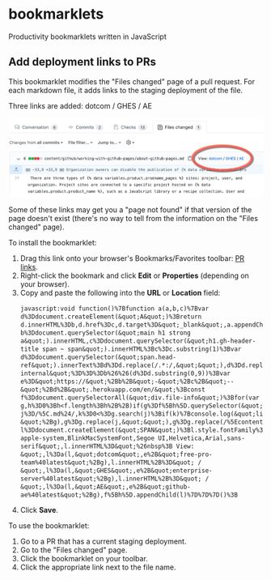 # bookmarklets
Productivity bookmarklets written in JavaScript 

## Add deployment links to PRs

This bookmarklet modifies the "Files changed" page of a pull request. For each markdown file, it adds links to the  staging deployment of the file. 

Three links are added: dotcom / GHES / AE

![Links added to a PR](bookmarklet-pr-links.png)

Some of these links may get you a "page not found" if that version of the page doesn't exist (there's no way to tell from the information on the "Files changed" page).

To install the bookmarklet:

1. Drag this link onto your browser's Bookmarks/Favorites toolbar: [PR links](null).
2. Right-click the bookmark and click **Edit** or **Properties** (depending on your browser).
3. Copy and paste the following into the **URL** or **Location** field:
   ```
   javascript:void function()%7Bfunction a(a,b,c)%7Bvar d%3Ddocument.createElement(&quot;A&quot;)%3Breturn d.innerHTML%3Db,d.href%3Dc,d.target%3D&quot;_blank&quot;,a.appendChild(d),a%7Dvar b%3Ddocument.querySelector(&quot;main h1 strong a&quot;).innerHTML,c%3Ddocument.querySelector(&quot;h1.gh-header-title span ~ span&quot;).innerHTML%3Bc%3Dc.substring(1)%3Bvar d%3Ddocument.querySelector(&quot;span.head-ref&quot;).innerText%3Bd%3Dd.replace(/.*:/,&quot;&quot;),d%3Dd.replace(&quot;/&quot;,&quot;&quot;),&quot;docs-internal&quot;%3D%3D%3Db%26%26(d%3Dd.substring(0,9))%3Bvar e%3D&quot;https://&quot;%2Bb%2B&quot;-&quot;%2Bc%2B&quot;--&quot;%2Bd%2B&quot;.herokuapp.com/en/&quot;%3Bconst f%3Ddocument.querySelectorAll(&quot;div.file-info&quot;)%3Bfor(var g,h%3D0%3Bh<f.length%3Bh%2B%2B)if(g%3Df%5Bh%5D.querySelector(&quot;a&quot;).title,0%3D%3D%3Dg.search(&quot;data/&quot;))continue%3Belse%7Bvar j%3D/%5C.md%24/,k%3D0<%3Dg.search(j)%3Bif(k)%7Bconsole.log(&quot;link: &quot;%2Bg),g%3Dg.replace(j,&quot;&quot;),g%3Dg.replace(/%5Econtent/,&quot;&quot;),g%3Dg.replace(/%5C/index/,&quot;&quot;)%3Bvar l%3Ddocument.createElement(&quot;SPAN&quot;)%3Bl.style.fontFamily%3D&quot;-apple-system,BlinkMacSystemFont,Segoe UI,Helvetica,Arial,sans-serif&quot;,l.innerHTML%3D&quot;%26nbsp%3B View: &quot;,l%3Da(l,&quot;dotcom&quot;,e%2B&quot;free-pro-team%40latest&quot;%2Bg),l.innerHTML%2B%3D&quot; / &quot;,l%3Da(l,&quot;GHES&quot;,e%2B&quot;enterprise-server%40latest&quot;%2Bg),l.innerHTML%2B%3D&quot; / &quot;,l%3Da(l,&quot;AE&quot;,e%2B&quot;github-ae%40latest&quot;%2Bg),f%5Bh%5D.appendChild(l)%7D%7D%7D()%3B
   ```
4. Click **Save**.

To use the bookmarklet:

1. Go to a PR that has a current staging deployment. 
2. Go to the "Files changed" page. 
3. Click the bookmarklet on your toolbar. 
4. Click the appropriate link next to the file name. 

